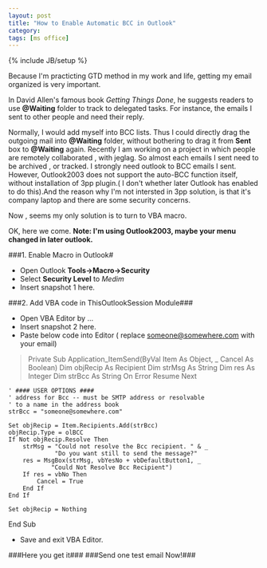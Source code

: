```yaml
---
layout: post
title: "How to Enable Automatic BCC in Outlook"
category: 
tags: [ms office]
---
```

{% include JB/setup %}

Because I'm practicting GTD method in my work and life, getting my email organized is very important.

In David Allen's famous book *Getting Things Done*, he suggests readers to use **@Waiting** folder to track to delegated tasks. For instance, the emails I sent to other people and need their reply.

Normally, I would add myself into BCC lists. Thus I could directly drag the outgoing mail into **@Waiting** folder, without bothering to drag it from **Sent** box to **@Waiting** again.
Recently I am working on a project in which people are remotely collaborated , with jeglag. So almost each emails I sent need to be archived , or tracked. I strongly need outlook to BCC emails I sent.
However, Outlook2003 does not support the auto-BCC function itself, without installation of 3pp plugin.( I don't whether later Outlook has enabled to do this).And the reason why I'm not intersted in 3pp solution, is that it's company laptop and there are some security concerns.

Now , seems my only solution is to turn to VBA macro.

OK, here we come. 
**Note: I'm using Outlook2003, maybe your menu changed in later outlook.**

###1. Enable Macro in Outlook# 
* Open Outlook **Tools->Macro->Security**
* Select **Security Level** to *Medim*
* Insert snapshot 1 here.

###2. Add VBA code in ThisOutlookSession Module###
* Open VBA Editor by ...
* Insert snapshot 2 here.
* Paste below code into Editor ( replace someone@somewhere.com with your email)
>Private Sub Application_ItemSend(ByVal Item As Object, _
                                 Cancel As Boolean)
    Dim objRecip As Recipient
    Dim strMsg As String
    Dim res As Integer
    Dim strBcc As String
    On Error Resume Next

    ' #### USER OPTIONS ####
    ' address for Bcc -- must be SMTP address or resolvable
    ' to a name in the address book
    strBcc = "someone@somewhere.com"

    Set objRecip = Item.Recipients.Add(strBcc)
    objRecip.Type = olBCC
    If Not objRecip.Resolve Then
        strMsg = "Could not resolve the Bcc recipient. " & _
                 "Do you want still to send the message?"
        res = MsgBox(strMsg, vbYesNo + vbDefaultButton1, _
                "Could Not Resolve Bcc Recipient")
        If res = vbNo Then
            Cancel = True
        End If
    End If

    Set objRecip = Nothing
End Sub

* Save and exit VBA Editor.

###Here you get it###
###Send one test email Now!###
 

